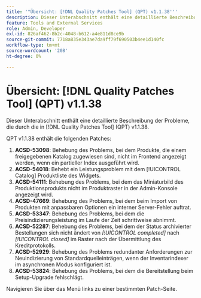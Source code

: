 ```yaml
---
title: '"Übersicht: [!DNL Quality Patches Tool] (QPT) v1.1.38'''
description: Dieser Unterabschnitt enthält eine detaillierte Beschreibung der Probleme, die durch die in [!DNL Quality Patches Tool] (QPT) v1.1.38.
feature: Tools and External Services
role: Admin, Developer
exl-id: 826af462-8b2c-4048-b612-a4e811d8ce9b
source-git-commit: 7718a835e343ae7da9ff79f690503b4ee1d140fc
workflow-type: tm+mt
source-wordcount: '208'
ht-degree: 0%

---
```


# Übersicht: [!DNL Quality Patches Tool] (QPT) v1.1.38

Dieser Unterabschnitt enthält eine detaillierte Beschreibung der Probleme, die durch die in [!DNL Quality Patches Tool] (QPT) v1.1.38.

QPT v1.1.38 enthält die folgenden Patches:

1. **ACSD-53098**: Behebung des Problems, bei dem Produkte, die einem freigegebenen Katalog zugewiesen sind, nicht im Frontend angezeigt werden, wenn ein partieller Index ausgeführt wird.
1. **ACSD-54018**: Behebt ein Leistungsproblem mit dem [!UICONTROL Catalog] Produktliste des Widgets.
1. **ACSD-54111**: Behebung des Problems, bei dem das Miniaturbild des Produktionsprodukts nicht im Produktraster in der Admin-Konsole angezeigt wird.
1. **ACSD-47669**: Behebung des Problems, bei dem beim Import von Produkten mit anpassbaren Optionen ein interner Server-Fehler auftrat.
1. **ACSD-53347**: Behebung des Problems, bei dem die Preisindizierungsleistung im Laufe der Zeit schrittweise abnimmt.
1. **ACSD-52287**: Behebung des Problems, bei dem der Status archivierter Bestellungen sich nicht ändert von *[!UICONTROL completed]* nach *[!UICONTROL closed]* im Raster nach der Übermittlung des Kreditprotokolls.
1. **ACSD-52929**: Behebung des Problems redundanter Anforderungen zur Neuindizierung von Standardquelleinträgen, wenn der Inventarindexer im asynchronen Modus konfiguriert ist.
1. **ACSD-53824**: Behebung des Problems, bei dem die Bereitstellung beim Setup-Upgrade fehlschlägt.

Navigieren Sie über das Menü links zu einer bestimmten Patch-Seite.
